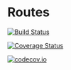 # Routes

[![Build Status](https://travis-ci.org/closescreen/Routes.jl.svg?branch=master)](https://travis-ci.org/closescreen/Routes.jl)

[![Coverage Status](https://coveralls.io/repos/closescreen/Routes.jl/badge.svg?branch=master&service=github)](https://coveralls.io/github/closescreen/Routes.jl?branch=master)

[![codecov.io](http://codecov.io/github/closescreen/Routes.jl/coverage.svg?branch=master)](http://codecov.io/github/closescreen/Routes.jl?branch=master)
